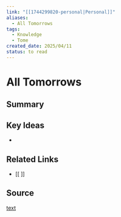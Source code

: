 ```yaml
---
link: "[[1744299820-personal|Personal]]"
aliases:
  - All Tomorrows
tags:
  - Knowledge
  - Tome
created_date: 2025/04/11
status: to read
---
```

# All Tomorrows

## Summary


## Key Ideas
- 

## Related Links
- [[ ]]

## Source
[text](url) 
